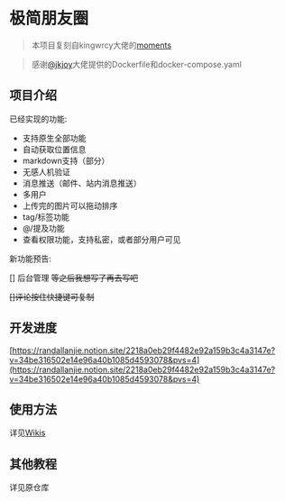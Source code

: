 # 极简朋友圈

> 本项目复刻自kingwrcy大佬的[moments](https://github.com/kingwrcy/moments)

> 感谢[@jkjoy](https://github.com/jkjoy)大佬提供的Dockerfile和docker-compose.yaml

## 项目介绍

已经实现的功能:

- 支持原生全部功能
- 自动获取位置信息
- markdown支持（部分）
- 无感人机验证
- 消息推送（邮件、站内消息推送）
- 多用户
- 上传完的图片可以拖动排序
- tag/标签功能
- @/提及功能
- 查看权限功能，支持私密，或者部分用户可见

新功能预告:

[] 后台管理 ~~等之后我想写了再去写吧~~

~~[]评论按住快捷键可复制~~

## 开发进度

[https://randallanjie.notion.site/2218a0eb29f4482e92a159b3c4a3147e?v=34be316502e14e96a40b1085d4593078&pvs=4](https://randallanjie.notion.site/2218a0eb29f4482e92a159b3c4a3147e?v=34be316502e14e96a40b1085d4593078&pvs=4)

## 使用方法

详见[Wikis](https://github.com/RandallAnjie/moments/wiki/%E4%BD%BF%E7%94%A8%E6%96%B9%E6%B3%95)

## 其他教程

详见原仓库
